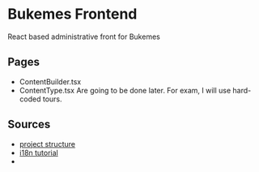 # Bukemes Frontend
React based administrative front for Bukemes


## Pages
- ContentBuilder.tsx
- ContentType.tsx
Are going to be done later. For exam, I will use hard-coded tours.

## Sources
- [project structure](https://www.xenonstack.com/insights/reactjs-project-structure)
- [i18n tutorial](https://locize.com/blog/react-i18next/#why-i18next)
- 